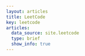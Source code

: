 ```yaml
---
layout: articles
title: LeetCode
key: leetcode
articles:
  data_source: site.leetcode
  type: brief
  show_info: true
---
```


<!-- <div class="article__content" markdown="1"> -->